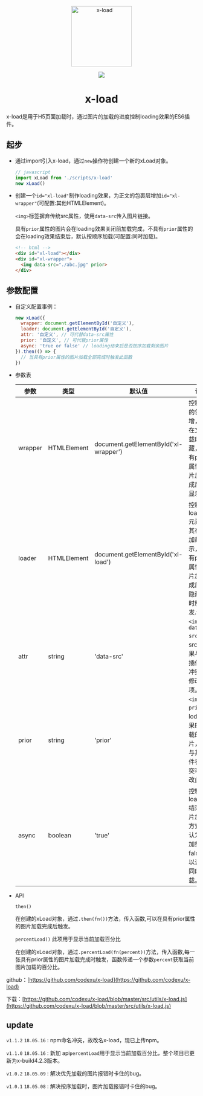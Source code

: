 <p align="center"><img width="160" src="https://github.com/codexu/_images/blob/master/x-logo/x-load.png?raw=true" alt="x-load"></p>

<p align="center">
  <img src="https://img.shields.io/badge/version-1.1.2-blue.svg">
</p>

<h1 align="center">x-load</h1>

x-load是用于H5页面加载时，通过图片的加载的进度控制loading效果的ES6插件。

## 起步

- 通过import引入x-load，通过`new`操作符创建一个新的xLoad对象。

  ```javascript
  // javascript
  import xLoad from './scripts/x-load'
  new xLoad()
  ```

- 创建一个`id="xl-load"`制作loading效果，为正文的包裹层增加`id="xl-wrapper"`(可配置:其他HTMLElement)。

  `<img>`标签摒弃传统src属性，使用`data-src`传入图片链接。

  具有`prior`属性的图片会在loading效果关闭前加载完成，不具有`prior`属性的会在loading效果结束后，默认按顺序加载(可配置:同时加载)。

  ```html
  <!-- html -->
  <div id="xl-load"></div>
  <div id="xl-wrapper">
    <img data-src="./abc.jpg" prior>
  </div>
  ```

## 参数配置

- 自定义配置事例：

  ```javascript
  new xLoad({
    wrapper: document.getElementById('自定义'),
    loader: document.getElementById('自定义'),
    attr: '自定义', // 可代替data-src属性
    prior: '自定义', // 可代替prior属性
    async: 'true or false' // loading结束后是否按序加载剩余图片
  }).then(() => {
    // 当具有prior属性的图片加载全部完成时触发此函数
  })
  ```

- 参数表

  | 参数 | 类型 | 默认值 | 说明 |
  | - | - | - | - | 
  | wrapper | HTMLElement | document.getElementById('xl-wrapper') | 控制正文的包裹层增，使其在文档加载时隐藏，在具有prior属性的图片加载完成后自动显示。 |
  | loader | HTMLElement | document.getElementById('xl-load') | 控制loading元素，使其在文档加载时显示，在具有prior属性的图片加载完成后自动隐藏，同时触发.then() |
  | attr | string | 'data-src' | `<img data-src>`代替src，如果与其他插件参数冲突可以修改此项。 |
  | prior | string | 'prior' | `<img prior>`在loding效果时要加载的图片，如果与其他插件参数冲突可以修改此项。 |
  | async | boolean | 'true' | 控制loading结束后图片加载的方式，默认为按序加载，false可以设置为同时加载。 |

- API

  `then()`

  在创建的xLoad对象，通过`.then(fn())`方法，传入函数,可以在具有prior属性的图片加载完成后触发。

  `percentLoad()` 此项用于显示当前加载百分比

  在创建的xLoad对象，通过`.percentLoad(fn(percent))`方法，传入函数,每一张具有prior属性的图片加载完成时触发，函数传递一个参数`percent`获取当前图片加载的百分比。


  
github：[https://github.com/codexu/x-load](https://github.com/codexu/x-load)
  
下载：[https://github.com/codexu/x-load/blob/master/src/utils/x-load.js](https://github.com/codexu/x-load/blob/master/src/utils/x-load.js)

## update

`v1.1.2` `18.05.16` : npm命名冲突，故改名x-load，现已上传npm。

`v1.1.0` `18.05.16` : 新加 api`percentLoad`用于显示当前加载百分比，整个项目已更新为x-build4.2.3版本。

`v1.0.2` `18.05.09` : 解决优先加载的图片报错时卡住的bug。

`v1.0.1` `18.05.08` : 解决按序加载时，图片加载报错时卡住的bug。